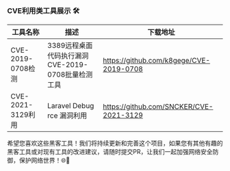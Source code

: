 ### CVE利用类工具展示 🛠️



| 工具名称            | 描述                                | 下载地址                                                                                                     |
|-----------------|-----------------------------------|----------------------------------------------------------------------------------------------------------|
| CVE-2019-0708检测 | 3389远程桌面代码执行漏洞CVE-2019-0708批量检测工具 |https://github.com/k8gege/CVE-2019-0708|
| CVE-2021-3129利用 | Laravel Debug rce 漏洞利用            |https://github.com/SNCKER/CVE-2021-3129|

希望您喜欢这些黑客工具！我们将持续更新和完善这个项目，如果您有其他有趣的黑客工具或对现有工具的改进建议，请随时提交PR，让我们一起加强网络安全防御，保护网络世界！🌐💪
